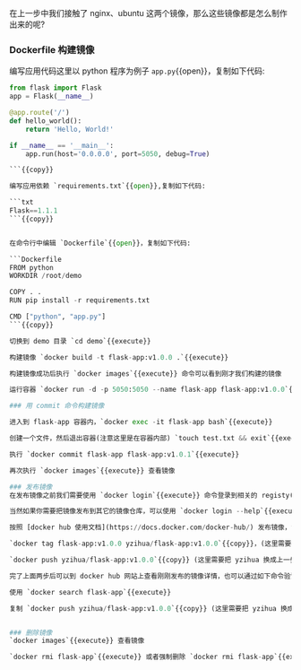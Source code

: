 在上一步中我们接触了 nginx、ubuntu 这两个镜像，那么这些镜像都是怎么制作出来的呢?

### Dockerfile 构建镜像

编写应用代码这里以 python 程序为例子 `app.py`{{open}}，复制如下代码:

```python
from flask import Flask
app = Flask(__name__)

@app.route('/')
def hello_world():
    return 'Hello, World!'

if __name__ == '__main__':
    app.run(host='0.0.0.0', port=5050, debug=True)

```{{copy}}

编写应用依赖 `requirements.txt`{{open}},复制如下代码:

```txt
Flask==1.1.1
```{{copy}}


在命令行中编辑 `Dockerfile`{{open}}，复制如下代码:

```Dockerfile
FROM python
WORKDIR /root/demo

COPY . .
RUN pip install -r requirements.txt

CMD ["python", "app.py"]
```{{copy}}

切换到 demo 目录 `cd demo`{{execute}}

构建镜像 `docker build -t flask-app:v1.0.0 .`{{execute}}

构建镜像成功后执行 `docker images`{{execute}} 命令可以看到刚才我们构建的镜像

运行容器 `docker run -d -p 5050:5050 --name flask-app flask-app:v1.0.0`{{execute}}

### 用 commit 命令构建镜像

进入到 flask-app 容器内，`docker exec -it flask-app bash`{{execute}}

创建一个文件，然后退出容器(注意这里是在容器内部) `touch test.txt && exit`{{execute}}

执行 `docker commit flask-app flask-app:v1.0.1`{{execute}}

再次执行 `docker images`{{execute}} 查看镜像

### 发布镜像
在发布镜像之前我们需要使用 `docker login`{{execute}} 命令登录到相关的 registy(默认登录到 docker hub),根据命令行提示，输入 username、password。

当然如果你需要把镜像发布到其它的镜像仓库，可以使用 `docker login --help`{{execute}} 命令查看如何登录。

按照 [docker hub 使用文档](https://docs.docker.com/docker-hub/) 发布镜像，如：

`docker tag flask-app:v1.0.0 yzihua/flask-app:v1.0.0`{{copy}}，(这里需要把 yzihua 换成上一步你登录的账户名)

`docker push yzihua/flask-app:v1.0.0`{{copy}} (这里需要把 yzihua 换成上一步你登录的账户名)，注意镜像默认是公开的

完了上面两步后可以到 docker hub 网站上查看刚刚发布的镜像详情，也可以通过如下命令验证:

使用 `docker search flask-app`{{execute}}

复制 `docker push yzihua/flask-app:v1.0.0`{{copy}} (这里需要把 yzihua 换成上一步你登录的账户名) 到笔记本上执行


### 删除镜像
`docker images`{{execute}} 查看镜像

`docker rmi flask-app`{{execute}} 或者强制删除 `docker rmi flask-app`{{execute}} 


